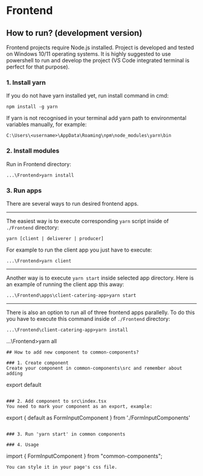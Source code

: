 # Frontend

## How to run? (development version)

Frontend projects require Node.js installed. Project is developed and tested on Windows 10/11 operating systems. It is highly suggested to use powershell to run and develop the project (VS Code integrated terminal is perfect for that purpose).

### 1. Install yarn
If you do not have yarn installed yet, run install command in cmd:
```
npm install -g yarn
```
If yarn is not recognised in your terminal add yarn path to environmental variables manually, for example:
```
C:\Users\<username>\AppData\Roaming\npm\node_modules\yarn\bin
```

### 2. Install modules
Run in Frontend directory:
```
...\Frontend>yarn install
```
### 3. Run apps
There are several ways to run desired frontend apps. 

---

The easiest way is to execute corresponding `yarn` script inside of `./Frontend` directory:
```
yarn [client | deliverer | producer]
```
For example to run the client app you just have to execute:
```
...\Frontend>yarn client
```
---
Another way is to execute `yarn start` inside selected app directory. Here is an example of running the client app this away:
```
...\Frontend\apps\client-catering-app>yarn start
```
---
There is also an option to run all of three frontend apps parallelly. To do this you have to execute this command inside of `./Frontend` directory:
```
...\Frontend\client-catering-app>yarn install
```
...\Frontend>yarn all
```
## How to add new component to common-components?

### 1. Create component
Create your component in common-components\src and remember about adding
```
export default <component name>
```

### 2. Add component to src\index.tsx
You need to mark your component as an export, example:
```
export { default as FormInputComponent } from './FormInputComponents'
```

### 3. Run 'yarn start' in common components

### 4. Usage
``` 
import { FormInputComponent } from "common-components";
```
You can style it in your page's css file.

